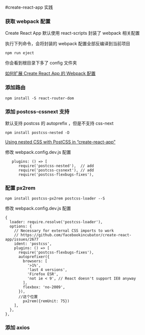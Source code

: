 #create-react-app 实践

### 获取 webpack 配置

Create React App 默认使用  react-scripts 封装了 webpack 相关配置

执行下列命令，会将封装的 webpack 配置全部反编译到当前项目
```
npm run eject
```
你会看到根目录下多了 config 文件夹

[如何扩展 Create React App 的 Webpack 配置](http://zhaozhiming.github.io/blog/2018/01/08/create-react-app-override-webpack-config/)

### 添加路由

```
npm install -S react-router-dom
```

### 添加 postcss-cssnext 支持

默认支持 postcss 的 autoprefix ，但是不支持 css-next

```
npm install postcss-nested -D
```
[Using nested CSS with PostCSS in “create-react-app”](https://medium.com/@paritosh_pundir/using-nested-css-with-postcss-in-create-react-app-b8424f1317f2)

修改 webpack.config.dev.js 配置

```
   plugins: () => [
      require('postcss-nested'),  // add
      require('postcss-cssnext'), // add 
      require('postcss-flexbugs-fixes'),
```

### 配置 px2rem

```
npm install postcss-px2rem postcss-loader --S
```
修改 webpack.config.dev.js 配置
```
{
  loader: require.resolve('postcss-loader'),
  options: {
    // Necessary for external CSS imports to work
    // https://github.com/facebookincubator/create-react-app/issues/2677
    ident: 'postcss',
    plugins: () => [
      require('postcss-flexbugs-fixes'),
      autoprefixer({
        browsers: [
          '>1%',
          'last 4 versions',
          'Firefox ESR',
          'not ie < 9', // React doesn't support IE8 anyway
        ],
        flexbox: 'no-2009',
      }),
      //这个位置
        px2rem({remUnit: 75})
    ],
  },
},
```

### 添加 axios
